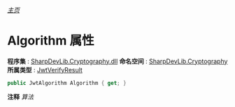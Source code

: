 ###### [主页](./Index.md "主页")
# Algorithm 属性
**程序集** : [SharpDevLib.Cryptography.dll](./SharpDevLib.Cryptography.assembly.md "SharpDevLib.Cryptography.dll")
**命名空间** : [SharpDevLib.Cryptography](./SharpDevLib.Cryptography.namespace.md "SharpDevLib.Cryptography")
**所属类型** : [JwtVerifyResult](./SharpDevLib.Cryptography.JwtVerifyResult.md "JwtVerifyResult")
``` csharp
public JwtAlgorithm Algorithm { get; }
```
**注释**
*算法*

